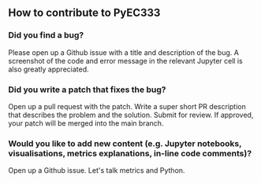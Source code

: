 ## How to contribute to PyEC333
### Did you find a bug?
Please open up a Github issue with a title and description of the bug. A screenshot of the code and error message in the relevant Jupyter cell is also greatly appreciated.

### Did you write a patch that fixes the bug?
Open up a pull request with the patch.
Write a super short PR description that describes the problem and the solution. Submit for review.
If approved, your patch will be merged into the main branch.

### Would you like to add new content (e.g. Jupyter notebooks, visualisations, metrics explanations, in-line code comments)?
Open up a Github issue. Let's talk metrics and Python.